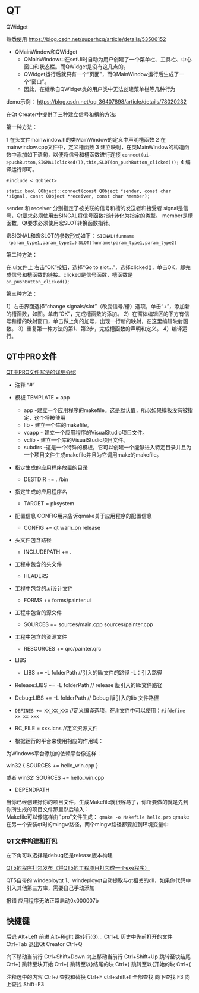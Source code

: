 # QT

QWidget

熟悉使用
https://blog.csdn.net/superhcq/article/details/53506152

* QMainWindow和QWidget
    - QMainWindow中在setUi时自动为用户创建了一个菜单栏、工具栏、中心窗口和状态栏。而QWidget是没有这几点的。
    - QWidget运行后就只有一个“页面”，而QMainWindow运行后生成了一个“窗口”。
    - 因此，在继承自QWidget类的用户类中无法创建菜单栏等几种行为



demo示例：
https://blog.csdn.net/qq_36407898/article/details/78020232

在Qt Creater中提供了三种建立信号和槽的方法:

第一种方法：

1 在头文件mainwindow.h的类MainWindow的定义中声明槽函数
2 在mainwindow.cpp文件中，定义槽函数
3 建立映射，在类MainWindow的构造函数中添加如下语句，以便将信号和槽函数进行连接
    `connect(ui->pushButton,SIGNAL(clicked()),this,SLOT(on_pushButton_clicked)));`
4 编译运行即可。

```
#include < QObject>

static bool QObject::connect(const QObject *sender, const char *signal, const QObject *receiver, const char *member);
```
sender 和 receiver 分别指定了被关联的信号和槽的发送者和接受者
signal是信号，Qt要求必须使用宏SINGAL将信号函数指针转化为指定的类型。
member是槽函数，Qt要求必须使用宏SLOT转换函数指针。

宏SIGNAL和宏SLOT的参数形式如下：
    `SIGNAL(funname（param_type1,param_type2…)`
    `SLOT(funname(param_type1,param_type2)`

第二种方法：

在.ui文件上 右击“OK”按钮，选择“Go to slot…”，选择clicked()，单击OK，即完成信号和槽函数的链接。clicked是信号函数，槽函数是`on_pushButton_clicked()`;

第三种方法：

1）右击界面选择“change signals/slot”（改变信号/槽）选项，单击“+”，添加新的槽函数，如图。单击“OK”，完成槽函数的添加。
2）在窗体编辑区的下方有信号和槽的映射窗口，单击做上角的加号，出现一行新的映射，在这里编辑映射函数。
3）重复第一种方法的第1、第2步，完成槽函数的声明和定义。
4）编译运行。

## QT中PRO文件

[QT中PRO文件写法的详细介绍](https://blog.csdn.net/adriano119/article/details/5878169)

* 注释 “#”
* 模板 TEMPLATE = app
    - app -建立一个应用程序的makefile。这是默认值，所以如果模板没有被指定，这个将被使用
    - lib - 建立一个库的makefile。
    - vcapp - 建立一个应用程序的VisualStudio项目文件。
    - vclib - 建立一个库的VisualStudio项目文件。
    - subdirs -这是一个特殊的模板，它可以创建一个能够进入特定目录并且为一个项目文件生成makefile并且为它调用make的makefile。
* 指定生成的应用程序放置的目录
    - DESTDIR += ../bin
* 指定生成的应用程序名
    - TARGET = pksystem
* 配置信息 CONFIG用来告诉qmake关于应用程序的配置信息
    - CONFIG += qt warn_on release
* 头文件包含路径
    - INCLUDEPATH += .
* 工程中包含的头文件
    - HEADERS
* 工程中包含的.ui设计文件
    - FORMS += forms/painter.ui
* 工程中包含的源文件
    - SOURCES += sources/main.cpp sources/painter.cpp
* 工程中包含的资源文件
    - RESOURCES += qrc/painter.qrc
* LIBS
    - LIBS += -L folderPath  //引入的lib文件的路径  -L：引入路径
* Release:LIBS += -L folderPath // release 版引入的lib文件路径
* Debug:LIBS += -L folderPath // Debug 版引入的lib 文件路径
* `DEFINES += XX_XX_XXX`  //定义编译选项，在.h文件中可以使用：`#ifdefine xx_xx_xxx`
* RC_FILE = xxx.icns //定义资源文件

* 根据运行的平台来使用相应的作用域：

为Windows平台添加的依赖平台像这样：

win32 {
    SOURCES += hello_win.cpp
}

或者 win32: SOURCES += hello_win.cpp

* DEPENDPATH

当你已经创建好你的项目文件，生成Makefile就很容易了，你所要做的就是先到你所生成的项目文件那里然后输入：  
Makefile可以像这样由“.pro”文件生成：
    `qmake -o Makefile hello.pro` qmake在另一个安装qt时的mingw路径，两个mingw路径都要加到环境变量中

### QT文件构建和打包

左下角可以选择是debug还是release版本构建

[QT5的程序打包发布（将QT5的工程项目打包成一个exe程序）](https://blog.csdn.net/windsnow1/article/details/78004265)

QT5自带的 windeployqt
    1、windeployqt自动提取与qt相关的dll，如果你代码中引入其他第三方库，需要自己手动添加


报错 应用程序无法正常启动0x000007b

## 快捷键

后退  Alt+Left
前进  Alt+Right
跳转行(G)… Ctrl+L
历史中先前打开的文件  Ctrl+Tab
退出Qt Creator    Ctrl+Q

向下移动当前行 Ctrl+Shift+Down
向上移动当前行 Ctrl+Shift+Up
跳转至块结尾  Ctrl+]
跳转至块开始  Ctrl+[
跳转至以}结尾的块   Ctrl+}
跳转至以{开始的块   Ctrl+{

注释选中的内容 Ctrl+/
查找和替换   Ctrl+F
ctrl+shift+f 全部查找
向下查找    F3
向上查找    Shift+F3